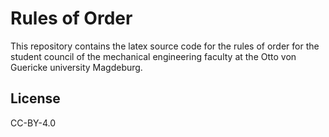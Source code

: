 # Rules of Order

This repository contains the latex source code for the rules of order for the student council of the mechanical engineering faculty at the Otto von Guericke university Magdeburg.

## License

CC-BY-4.0
